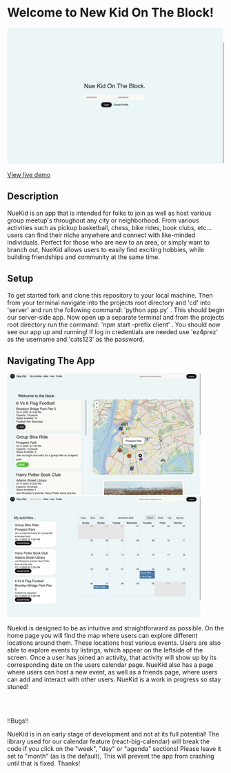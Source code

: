 # Welcome to New Kid On The Block!

<img src="./client/public/images/nuekid-login-SC.jpg" alt="app-img" width="550"/>


[View live demo](https://www.loom.com/share/4c00b916bbdd492ea42b845a105953f5?sid=4e31f619-bbaf-444b-b078-36a9236402d1)


## Description

 NueKid is an app that is intended for folks to join as well as host various group meetup's throughout any city or neighborhood. From various activities such as pickup basketball, chess, bike rides, book clubs, etc... users can find their niche anywhere and connect with like-minded individuals. Perfect for those who are new to an area, or simply want to branch out, NueKid allows users to easily find exciting hobbies, while building friendships and community at the same time.


## Setup

To get started fork and clone this repository to your local machine. Then from your terminal navigate into the projects root directory and 'cd' into 'server' and run the following command: 'python app.py' . This should begin our server-side app. Now open up a separate terminal and from the projects root directory run the command: 'npm start -prefix client' . You should now see our app up and running! If log in credentials are needed use 'ez4prez' as the username and 'cats123' as the password. 

## Navigating The App

<img src="./client/public/images/nuekid-SC2.jpg" alt="app-img" width="450"/>
<img src="./client/public/images/nuekid-SC3.jpg" alt="app-img" width="450"/>

<br>

Nuekid is designed to be as intuitive and straightforward as possible. On the home page you will find the map where users can explore different locations around them. These locations host various events. Users are also able to explore events by listings, which appear on the leftside of the screen. Once a user has joined an activity, that activity will show up by its corresponding date on the users calendar page. NueKid also has a page where users can host a new event, as well as a friends page, where users can add and interact with other users. NueKid is a work in progress so stay stuned!




<br>
<br>



!!Bugs!!

NueKid is in an early stage of development and not at its full potential! The library used for our calendar feature (react-big-calendar) will break the code if you click on the "week", "day" or "agenda" sections! Please leave it set to "month" (as is the default), This will prevent the app from crashing until that is fixed. Thanks! 